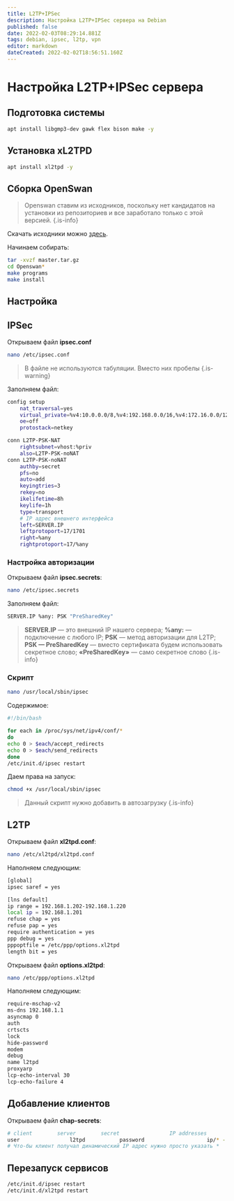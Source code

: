 ```yaml
---
title: L2TP+IPSec
description: Настройка L2TP+IPSec сервера на Debian
published: false
date: 2022-02-03T08:29:14.881Z
tags: debian, ipsec, l2tp, vpn
editor: markdown
dateCreated: 2022-02-02T18:56:51.160Z
---
```


# Настройка L2TP+IPSec сервера
## Подготовка системы
```bash
apt install libgmp3-dev gawk flex bison make -y
```

## Установка xL2TPD
```bash
apt install xl2tpd -y
```

## Сборка OpenSwan
> Openswan ставим из исходников, поскольку нет кандидатов на установки из репозиториев и все заработало только с этой версией.
{.is-info}

Скачать исходники можно [здесь](https://github.com/xelerance/Openswan/archive/master.tar.gz).

Начинаем собирать:
```bash
tar -xvzf master.tar.gz
cd Openswan*
make programs
make install
```

## Настройка
## IPSec
Открываем файл **ipsec.conf**
```bash
nano /etc/ipsec.conf
```
> В файле не используются табуляции. Вместо них пробелы
{.is-warning}

Заполняем файл:
```bash
config setup
    nat_traversal=yes
    virtual_private=%v4:10.0.0.0/8,%v4:192.168.0.0/16,%v4:172.16.0.0/12
    oe=off
    protostack=netkey

conn L2TP-PSK-NAT
    rightsubnet=vhost:%priv
    also=L2TP-PSK-noNAT
conn L2TP-PSK-noNAT
    authby=secret
    pfs=no
    auto=add
    keyingtries=3
    rekey=no
    ikelifetime=8h
    keylife=1h
    type=transport
    # IP адрес внешнего интерфейса
    left=SERVER.IP
    leftprotoport=17/1701
    right=%any
    rightprotoport=17/%any
```
### Настройка авторизации
Открываем файл **ipsec.secrets**:
```bash
nano /etc/ipsec.secrets
```
Заполняем файл:
```bash
SERVER.IP %any: PSK "PreSharedKey"
```
> **SERVER.IP** — это внешний IP нашего сервера;
**%any:** — подключение с любого IP;
**PSK** — метод авторизации для L2TP;
**PSK — PreSharedKey** — вместо сертификата будем использовать секретное слово;
**«PreSharedKey»** — само секретное слово
{.is-info}

### Скрипт
```bash
nano /usr/local/sbin/ipsec
```
Содержимое:
```bash
#!/bin/bash

for each in /proc/sys/net/ipv4/conf/*
do
echo 0 > $each/accept_redirects
echo 0 > $each/send_redirects
done
/etc/init.d/ipsec restart
```
Даем права на запуск:
```bash
chmod +x /usr/local/sbin/ipsec
```
> Данный скрипт нужно добавить в автозагрузку
{.is-info}

## L2TP
Открываем файл **xl2tpd.conf**:
```bash
nano /etc/xl2tpd/xl2tpd.conf
```
Наполняем следующим:
```bash
[global]
ipsec saref = yes

[lns default]
ip range = 192.168.1.202-192.168.1.220
local ip = 192.168.1.201
refuse chap = yes
refuse pap = yes
require authentication = yes
ppp debug = yes
pppoptfile = /etc/ppp/options.xl2tpd
length bit = yes
```
Открываем файл **options.xl2tpd**:
```bash
nano /etc/ppp/options.xl2tpd
```
Наполняем следующим:
```bash
require-mschap-v2
ms-dns 192.168.1.1
asyncmap 0
auth
crtscts
lock
hide-password
modem
debug
name l2tpd
proxyarp
lcp-echo-interval 30
lcp-echo-failure 4
```
## Добавление клиентов
Открываем файл **chap-secrets**:
```bash
# client        server        secret                IP addresses
user		        l2tpd   	    password			        ip/* - for dynamic
# Что-бы клиент получал динамический IP адрес нужно просто указать *
```
## Перезапуск сервисов
```bash
/etc/init.d/ipsec restart
/etc/init.d/xl2tpd restart
```